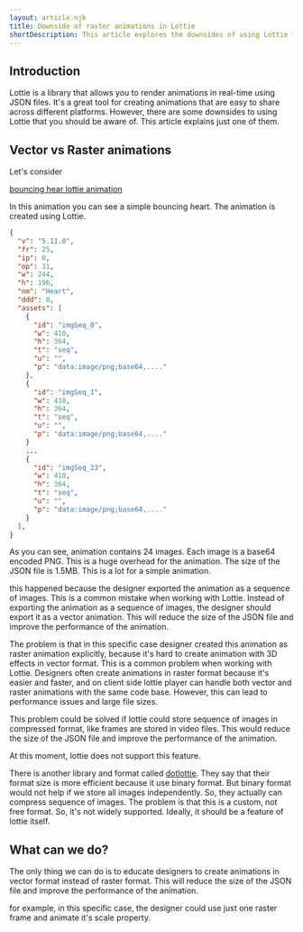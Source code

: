 ```yaml
---
layout: article.njk
title: Downside of raster animations in Lottie
shortDescription: This article explores the downsides of using Lottie for raster animations
---
```


## Introduction

Lottie is a library that allows you to render animations in real-time using JSON files. It's a great tool for creating animations that are easy to share across different platforms. However, there are some downsides to using Lottie that you should be aware of. This article explains just one of them.


## Vector vs Raster animations

Let's consider

[bouncing hear lottie animation](./assets/large-heart-animation.json)

In this animation you can see a simple bouncing heart. The animation is created using Lottie.

```json
{
  "v": "5.11.0",
  "fr": 25,
  "ip": 0,
  "op": 31,
  "w": 244,
  "h": 196,
  "nm": "Heart",
  "ddd": 0,
  "assets": [
    {
      "id": "imgSeq_0",
      "w": 410,
      "h": 364,
      "t": "seq",
      "u": "",
      "p": "data:image/png;base64,...."
    },
    {
      "id": "imgSeq_1",
      "w": 410,
      "h": 364,
      "t": "seq",
      "u": "",
      "p": "data:image/png;base64,...."
    }
    ...
    {
      "id": "imgSeq_23",
      "w": 410,
      "h": 364,
      "t": "seq",
      "u": "",
      "p": "data:image/png;base64,...."
    }
  ],
}
```

As you can see, animation contains 24 images. Each image is a base64 encoded PNG. This is a huge overhead for the animation. The size of the JSON file is 1.5MB. This is a lot for a simple animation.

this happened because the designer exported the animation as a sequence of images. This is a common mistake when working with Lottie. Instead of exporting the animation as a sequence of images, the designer should export it as a vector animation. This will reduce the size of the JSON file and improve the performance of the animation.

The problem is that in this specific case designer created this animation as raster animation explicitly, because it's hard to create animation with 3D effects in vector format. This is a common problem when working with Lottie. Designers often create animations in raster format because it's easier and faster, and on client side lottie player can handle both vector and raster animations with the same code base.
However, this can lead to performance issues and large file sizes.

This problem could be solved if lottie could store sequence of images in compressed format, like frames are stored in video files. This would reduce the size of the JSON file and improve the performance of the animation.

At this moment, lottie does not support this feature.

There is another library and format called [dotlottie](https://dotlottie.io/). They say that their format size is more efficient because it use binary format. But binary format would not help if we store all images independently. So, they actually can compress sequence of images.
The problem is that this is a custom, not free format. So, it's not widely supported.
Ideally, it should be a feature of lottie itself.

## What can we do?

The only thing we can do is to educate designers to create animations in vector format instead of raster format. This will reduce the size of the JSON file and improve the performance of the animation.

for example, in this specific case, the designer could use just one raster frame and animate it's scale property.
